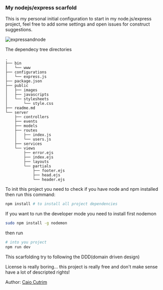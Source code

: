 ### My nodejs/express scarfold
This is my personal initial configuration to start in my node.js/express project, feel free to add some settings and open issues for construct suggestions.

![expressandnode](http://www.softwaresecured.com/wp-content/uploads/2015/04/express-js.jpg)


The dependecy tree directories
```ASCII
.
├── bin
│   └── www
├── configurations
│   └── express.js
├── package.json
├── public
│   ├── images
│   ├── javascripts
│   └── stylesheets
│       └── style.css
├── readme.md
└── server
    ├── controllers
    ├── events
    ├── models
    ├── routes
    │   ├── index.js
    │   └── users.js
    ├── services
    └── views
        ├── error.ejs
        ├── index.ejs
        ├── layouts
        └── partials
            ├── footer.ejs
            ├── head.ejs
            └── header.ejs

```
To init this project you need to check if you have node and npm installed
then run this command:

```bash
npm install # to install all project dependencies
```

If you want to run the developer mode you need to install first nodemon
```bash
sudo npm install -g nodemon
```
then run
```bash
# into you project
npm run dev
```
This scarfolding try to following the DDD(domain driven design)

License is really boring... this project is really free and don't make sense have a lot of descripted rights!

Author: [Caio Cutrim](http://github.com/caiocutrim)

